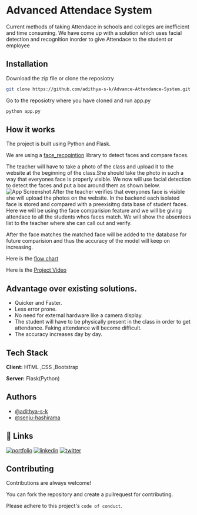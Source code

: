 
# Advanced Attendace System

Current methods of taking Attendace in schools and colleges are inefficient and time consuming.
We have come up with a solution which uses facial detection and recognition inorder to give Attendace to the student or employee
## Installation

Download the zip file or clone the reposiotry

```bash
git clone https://github.com/adithya-s-k/Advance-Attendance-System.git
```
Go to the reposiotry where you have cloned and run app.py
```bash
python app.py
```

    
## How it works
The project is built using Python and Flask.

We are using a [face_recogintion](https://face-recognition.readthedocs.io/en/latest/readme.html) library to detect faces and compare faces.

The teacher will have to take a photo of the class and upload it to the website at the beginning of the class.She should take the photo in such a 
way that everyones face is properly visible.
We now will use facial detection to detect the faces and put a box around them as shown below.
![App Screenshot](https://ibb.co/SXpN4yz)
After the teacher verifies that everyones face is visible she will upload the photos on the website.
In the backend each isolated face is stored and compared with a preexisitng data base of student faces.
Here we will be using the face comparision feature and we will be giving attendace to all the students whos faces match.
We will show the absentees list to the teacher where she can call out and verify.

After the face matches the matched face will be added to the database for future comparision and thus the accuracy of the model will keep on increasing.

Here is the [flow chart](https://www.figma.com/file/ssy2MQrWiOkHtrcbPdV7mg/Attendace-Tracking-workflow?node-id=0%3A1)

Here is the [Project Video](https://youtu.be/mRgZdZOKjTk)




## Advantage over existing solutions.

- Quicker and Faster.
- Less error prone.
- No need for external hardware like a camera display.
- The student will have to be physically present in the class in order to get attendance. Faking attendance will become difficult.
- The accuracy increases day by day.


## Tech Stack

**Client:** HTML ,CSS ,Bootstrap

**Server:** Flask(Python)


## Authors

- [@adithya-s-k](https://github.com/adithya-s-k)
- [@senju-hashirama](https://github.com/senju-hashirama)


## 🔗 Links
[![portfolio](https://img.shields.io/badge/my_portfolio-000?style=for-the-badge&logo=ko-fi&logoColor=white)]()
[![linkedin](https://img.shields.io/badge/linkedin-0A66C2?style=for-the-badge&logo=linkedin&logoColor=white)](https://www.linkedin.com/in/adithya-s-kolavi-127a561a8/)
[![twitter](https://img.shields.io/badge/twitter-1DA1F2?style=for-the-badge&logo=twitter&logoColor=white)](https://twitter.com/adithya_s_k)


## Contributing

Contributions are always welcome!

You can fork the repository and create a pullrequest for contributing.

Please adhere to this project's `code of conduct`.

